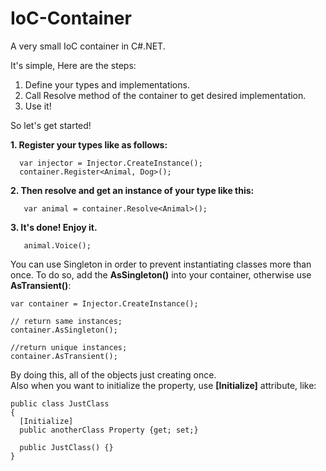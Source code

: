 # IoC-Container
A very small IoC container in C#.NET.

It's simple, Here are the steps:
1. Define your types and implementations.
2. Call Resolve method of the container to get desired implementation.
3. Use it!

So let's get started!

**1. Register your types like as follows:**

      var injector = Injector.CreateInstance();
      container.Register<Animal, Dog>();

**2. Then resolve and get an instance of your type like this:**

       var animal = container.Resolve<Animal>();

**3. It's done! Enjoy it.**

       animal.Voice();

You can use Singleton in order to prevent instantiating classes more than once. To do so, add the **AsSingleton()** into your container, otherwise use **AsTransient()**:

    var container = Injector.CreateInstance();

    // return same instances;
    container.AsSingleton();

    //return unique instances;
    container.AsTransient();

By doing this, all of the objects just creating once.  
Also when you want to initialize the property, use **[Initialize]** attribute, like:

    public class JustClass
    {
      [Initialize]
      public anotherClass Property {get; set;}

      public JustClass() {}
    }
